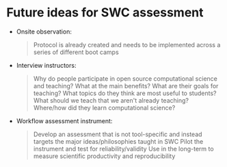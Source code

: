 # Future ideas for SWC assessment

* Onsite observation: 
	
	> Protocol is already created and needs to be implemented across a series of different boot camps

* Interview instructors: 
	
	> Why do people participate in open source computational science and teaching?
	> What at the main benefits?
	> What are their goals for teaching?
	> What topics do they think are most useful to students?
	> What should we teach that we aren't already teaching?
	> Where/how did they learn computational science?

* Workflow assessment instrument:

	> Develop an assessment that is not tool-specific and instead targets the major ideas/philosophies taught in SWC
	> Pilot the instrument and test for reliability/validity
	> Use in the long-term to measure scientific productivity and reproducibility

